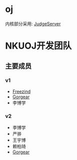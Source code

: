 # oj

内核部分采用: [JudgeServer](https://github.com/QingdaoU/JudgeServer) 


# NKUOJ开发团队

## 主要成员

### v1

- [Freezind](https://github.com/Freezind)
- [Gorgear](https://github.com/cctv1005s)
- 李博学

### v2

- 李博学
- 严骅
- 王宇博
- 赖柏琦
- [Gorgear](https://github.com/cctv1005s)

